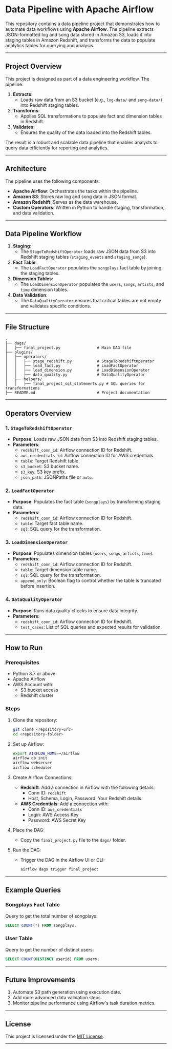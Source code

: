 
# Data Pipeline with Apache Airflow

This repository contains a data pipeline project that demonstrates how to automate data workflows using **Apache Airflow**. The pipeline extracts JSON-formatted log and song data stored in Amazon S3, loads it into staging tables in Amazon Redshift, and transforms the data to populate analytics tables for querying and analysis.

---

## Project Overview

This project is designed as part of a data engineering workflow. The pipeline:

1. **Extracts**:
   - Loads raw data from an S3 bucket (e.g., `log-data/` and `song-data/`) into Redshift staging tables.
2. **Transforms**:
   - Applies SQL transformations to populate fact and dimension tables in Redshift.
3. **Validates**:
   - Ensures the quality of the data loaded into the Redshift tables.

The result is a robust and scalable data pipeline that enables analysts to query data efficiently for reporting and analytics.

---

## Architecture

The pipeline uses the following components:

- **Apache Airflow**: Orchestrates the tasks within the pipeline.
- **Amazon S3**: Stores raw log and song data in JSON format.
- **Amazon Redshift**: Serves as the data warehouse.
- **Custom Operators**: Written in Python to handle staging, transformation, and data validation.

---

## Data Pipeline Workflow

1. **Staging**:
   - The `StageToRedshiftOperator` loads raw JSON data from S3 into Redshift staging tables (`staging_events` and `staging_songs`).
2. **Fact Table**:
   - The `LoadFactOperator` populates the `songplays` fact table by joining the staging tables.
3. **Dimension Tables**:
   - The `LoadDimensionOperator` populates the `users`, `songs`, `artists`, and `time` dimension tables.
4. **Data Validation**:
   - The `DataQualityOperator` ensures that critical tables are not empty and validates specific conditions.

---

## File Structure

```
.
├── dags/
│   ├── final_project.py                # Main DAG file
├── plugins/
│   ├── operators/
│   │   ├── stage_redshift.py           # StageToRedshiftOperator
│   │   ├── load_fact.py                # LoadFactOperator
│   │   ├── load_dimension.py           # LoadDimensionOperator
│   │   ├── data_quality.py             # DataQualityOperator
│   ├── helpers/
│   │   ├── final_project_sql_statements.py # SQL queries for transformations
├── README.md                           # Project documentation
```

---

## Operators Overview

### 1. `StageToRedshiftOperator`
- **Purpose**: Loads raw JSON data from S3 into Redshift staging tables.
- **Parameters**:
  - `redshift_conn_id`: Airflow connection ID for Redshift.
  - `aws_credentials_id`: Airflow connection ID for AWS credentials.
  - `table`: Target Redshift table.
  - `s3_bucket`: S3 bucket name.
  - `s3_key`: S3 key prefix.
  - `json_path`: JSONPaths file or `auto`.

### 2. `LoadFactOperator`
- **Purpose**: Populates the fact table (`songplays`) by transforming staging data.
- **Parameters**:
  - `redshift_conn_id`: Airflow connection ID for Redshift.
  - `table`: Target fact table name.
  - `sql`: SQL query for the transformation.

### 3. `LoadDimensionOperator`
- **Purpose**: Populates dimension tables (`users`, `songs`, `artists`, `time`).
- **Parameters**:
  - `redshift_conn_id`: Airflow connection ID for Redshift.
  - `table`: Target dimension table name.
  - `sql`: SQL query for the transformation.
  - `append_only`: Boolean flag to control whether the table is truncated before insertion.

### 4. `DataQualityOperator`
- **Purpose**: Runs data quality checks to ensure data integrity.
- **Parameters**:
  - `redshift_conn_id`: Airflow connection ID for Redshift.
  - `test_cases`: List of SQL queries and expected results for validation.

---

## How to Run

### Prerequisites
- Python 3.7 or above
- Apache Airflow
- AWS Account with:
  - S3 bucket access
  - Redshift cluster

### Steps
1. Clone the repository:
   ```bash
   git clone <repository-url>
   cd <repository-folder>
   ```

2. Set up Airflow:
   ```bash
   export AIRFLOW_HOME=~/airflow
   airflow db init
   airflow webserver
   airflow scheduler
   ```

3. Create Airflow Connections:
   - **Redshift**: Add a connection in Airflow with the following details:
     - Conn ID: `redshift`
     - Host, Schema, Login, Password: Your Redshift details.
   - **AWS Credentials**: Add a connection with:
     - Conn ID: `aws_credentials`
     - Login: AWS Access Key
     - Password: AWS Secret Key

4. Place the DAG:
   - Copy the `final_project.py` file to the `dags/` folder.

5. Run the DAG:
   - Trigger the DAG in the Airflow UI or CLI:
     ```bash
     airflow dags trigger final_project
     ```

---

## Example Queries

### Songplays Fact Table
Query to get the total number of songplays:
```sql
SELECT COUNT(*) FROM songplays;
```

### User Table
Query to get the number of distinct users:
```sql
SELECT COUNT(DISTINCT userid) FROM users;
```

---

## Future Improvements

1. Automate S3 path generation using execution date.
2. Add more advanced data validation steps.
3. Monitor pipeline performance using Airflow's task duration metrics.

---

## License

This project is licensed under the [MIT License](LICENSE).

---
